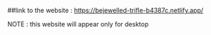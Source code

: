 ##link to the website : https://bejewelled-trifle-b4387c.netlify.app/

NOTE :  this website will appear only for desktop 
